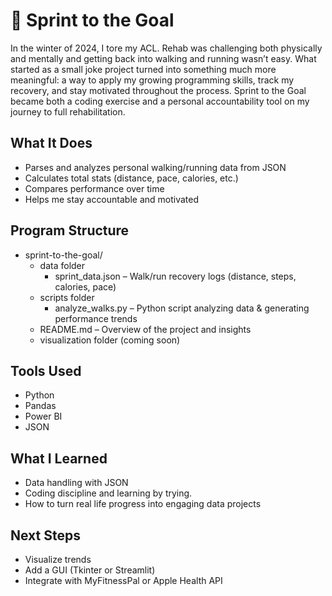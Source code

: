 # 🏃 Sprint to the Goal

In the winter of 2024, I tore my ACL. Rehab was challenging both physically and mentally and getting back into walking and running wasn’t easy. What started as a small joke project turned into something much more meaningful: a way to apply my growing programming skills, track my recovery, and stay motivated throughout the process. Sprint to the Goal became both a coding exercise and a personal accountability tool on my journey to full rehabilitation.

## What It Does
- Parses and analyzes personal walking/running data from JSON
- Calculates total stats (distance, pace, calories, etc.)
- Compares performance over time
- Helps me stay accountable and motivated

## Program Structure
- sprint-to-the-goal/
  - data folder
    - sprint_data.json – Walk/run recovery logs (distance, steps, calories, pace)
  - scripts folder
    - analyze_walks.py – Python script analyzing data & generating performance trends
  - README.md – Overview of the project and insights
  - visualization folder (coming soon)







## Tools Used
- Python
- Pandas
- Power BI
- JSON

## What I Learned
- Data handling with JSON
- Coding discipline and learning by trying.
- How to turn real life progress into engaging data projects

## Next Steps
- Visualize trends
- Add a GUI (Tkinter or Streamlit)
- Integrate with MyFitnessPal or Apple Health API
